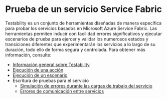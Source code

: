 <properties
   pageTitle="Pruebe un servicio de Service Fabric | Microsoft Azure"
   description="Información conceptual y tutoriales que le ayudarán a entender cómo probar un servicio Service Fabric mediante la ejecución de acciones y escenarios de Testability."
   services="service-fabric"
   documentationCenter=".net"
   authors="rwike77"
   manager="timlt"
   editor=""/>

<tags
   ms.service="service-fabric"
   ms.devlang="dotnet"
   ms.topic="article"
   ms.tgt_pltfrm="NA"
   ms.workload="NA"
   ms.date="07/08/2015"
   ms.author="ryanwi"/>

# Prueba de un servicio Service Fabric
Testability es un conjunto de herramientas diseñadas de manera específica para probar los servicios basados en Microsoft Azure Service Fabric. Las herramientas permiten inducir con facilidad errores significativos y ejecutar escenarios de prueba para ejercer y validar los numerosos estados y transiciones diferentes que experimentarán los servicios a lo largo de su duración, todo ello de forma segura y controlada. Para obtener más información, consulte:

- [Información general sobre Testability](service-fabric-testability-overview.md) 
- [Ejecución de una acción](service-fabric-testability-actions.md)  
- [Ejecución de un escenario](service-fabric-testability-scenarios.md) 
- Escritura de pruebas para el servicio
    - [Simulación de errores durante las cargas de trabajo del servicio](service-fabric-testability-workload-tests.md)
    - [Errores de comunicación entre servicios](service-fabric-testability-scenarios-service-communication.md)

 

<!---HONumber=August15_HO6-->